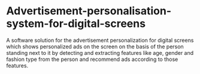 # Advertisement-personalisation-system-for-digital-screens
A software solution for the advertisement personalization for digital screens which shows personalized ads on the screen on the basis of the person standing next to it by detecting and extracting features like age, gender and fashion type from the person and recommend ads according to those features. 
